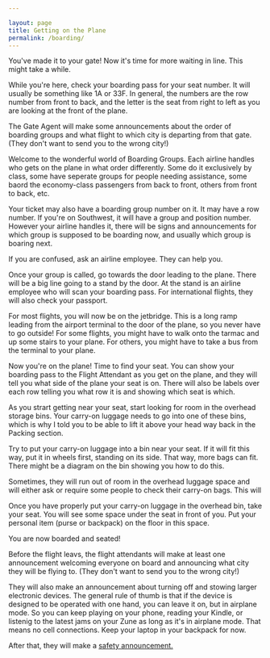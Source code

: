 ```yaml
---

layout: page
title: Getting on the Plane
permalink: /boarding/
---
```


You've made it to your gate! Now it's time for more waiting in line. This might take a while.

While you're here, check your boarding pass for your seat number. It will usually be something like 1A or 33F. In general, the numbers are the row number from front to back, and the letter is the seat from right to left as you are looking at the front of the plane.

The Gate Agent will make some announcements about the order of boarding groups and what flight to which city is departing from that gate. (They don't want to send you to the wrong city!)

Welcome to the wonderful world of Boarding Groups. Each airline handles who gets on the plane in what order differently. Some do it exclusively by class, some have seperate groups for people needing assistance, some baord the economy-class passengers from back to front, others from front to back, etc.

Your ticket may also have a boarding group number on it. It may have a row number. If you're on Southwest, it will have a group and position number. However your airline handles it, there will be signs and announcements for which group is supposed to be boarding now, and usually which group is boaring next.

If you are confused, ask an airline employee. They can help you.

Once your group is called, go towards the door leading to the plane. There will be a big line going to a stand by the door. At the stand is an airline employee who will scan your boarding pass. For international flights, they will also check your passport.

For most flights, you will now be on the jetbridge. This is a long ramp leading from the airport terminal to the door of the plane, so you never have to go outside! For some flights, you might have to walk onto the tarmac and up some stairs to your plane. For others, you might have to take a bus from the terminal to your plane.

Now you're on the plane! Time to find your seat. You can show your boarding pass to the Flight Attendant as you get on the plane, and they will tell you what side of the plane your seat is on. There will also be labels over each row telling you what row it is and showing which seat is which.

As you strart getting near your seat, start looking for room in the overhead storage bins. Your carry-on luggage needs to go into one of these bins, which is why I told you to be able to lift it above your head way back in the Packing section.

Try to put your carry-on luggage into a bin near your seat. If it will fit this way, put it in wheels first, standing on its side. That way, more bags can fit. There might be a diagram on the bin showing you how to do this.

Sometimes, they will run out of room in the overhead luggage space and will either ask or require some people to check their carry-on bags. This will 

Once you have properly put your carry-on luggage in the overhead bin, take your seat. You will see some space under the seat in front of you. Put your personal item (purse or backpack) on the floor in this space.

You are now boarded and seated!

Before the flight leavs, the flight attendants will make at least one announcement welcoming everyone on board and announcing what city they will be flying to. (They don't want to send you to the wrong city!)

They will also make an announcement about turning off and stowing larger electronic devices. The general rule of thumb is that if the device is designed to be operated with one hand, you can leave it on, but in airplane mode. So you can keep playing on your phone, reading your Kindle, or listenig to the latest jams on your Zune as long as it's in airplane mode. That means no cell connections. Keep your laptop in your backpack for now.

After that, they will make a [safety announcement.](/safety/)
